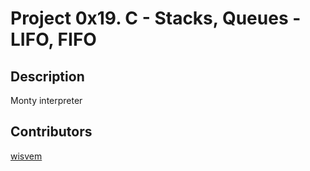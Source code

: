 # Project 0x19. C - Stacks, Queues - LIFO, FIFO

## Description
Monty interpreter

## Contributors
[wisvem](https://github.com/wisvem)
